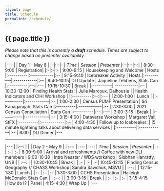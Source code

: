 ```yaml
---
layout: page
title: Schedule
permalink: /schedule/
---
```


## {{ page.title }}

*Please note that this is currently a **draft** schedule. Times are subject to change based on presenter availability.*

|--- 
| | Day 1 - May 8 |
|-|:-:|-
| *Time* | *Session* | *Presenter*
|:-:|:-:|:-:|
| 8:30-9:00	| Registration|
|:-|:-|:-
| 9:00-9:15	| Housekeeping and Welcome	| Hosts
|:----------|:------------|:--
| 9:15-9:40	| Icebreaker Activity |	Hosts
|:----------|:------------|:--
| 9:40-10:15| DLI Update | Jaqueline Tebbens, Stats Can
|:----------|:--:|:---
| 10:15-10:30	| Break	|
|:----------|:------------|:--
| 10:30-12:00	| Finding Health Stats: | Julie Marcoux, Dalhousie
| |Health Indicators and CIHI Workshop | 
|:----------|:--:|:---
| 12:00-1:00 | Lunch	|
|:----------|:------------|:--
| 1:00-2:30	| Census PUMF Presentation | Sri Kanagarajah, Stats Can
|:----------|:------------|:--
| 2:30-3:00	| 2021 Census Consultation | Stats Can
|:----------|:--:|:---
| 3:00-3:15	| Break	|
|:----------|:------------|:--
| 3:15-4:00	| Dataverse Workshop | Margaret Vail, StFX
|:----------|:------------|:--
| 4:00-4:30	| Follow up to Icebreaker: 
| |5 minute lightning talks about delivering data services |
|:----------|:------------|:--
| 6:00 | DLI Dinner 
|---

-------

|---
| |:--: | 
| | Day 2 - May 9 |
| :--: | :--: | :--: 
| *Time* | *Session* | *Presenter*
| :- | :- | :-
| 8:30-9:00	 | Arrival and refreshments // Coffee with new DLI members
| 9:00-10:30	| Intro Nesstar / WDS workshop | Siobhan Hanratty, UNB
|  | :--: | 
| 10:30-10:45	| Break	|
| :- | :- | :-
| 10:45-12:15	| Finding Census Geography // CHASS Workshop| Sandra Sawchuk, MSVU
|  | :--: | 
| 12:15-1:30	| Lunch	|
| :- | :- | :-
| 1:30-3:00	| CCHS Presentation |	Haileigh McDonald, Stats Can
|  | :--: | 
| 3:00-3:15	| Break	|
| :- | :- | :-
| 3:15-4:15	 |How do I?	| Panel
| 4:15-4:30	| Wrap Up	|
|---
